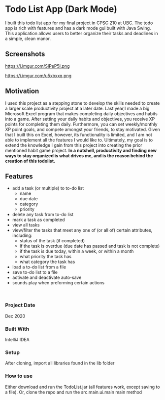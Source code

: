 # Todo List App (Dark Mode)
I built this todo list app for my final project in CPSC 210 at UBC. The todo app is rich with features and has a dark mode gui built with Java Swing.
This application allows users to better organize their tasks and deadlines in a simple, clean
manor.

## Screenshots
https://i.imgur.com/SlPeP5I.png

https://i.imgur.com/u5xbxxq.png

## Motivation
I used this project as a stepping stone to develop the skills needed to create a larger scale productivity
project at a later date. Last year,I made a big Microsoft Excel program that makes completing
daily objectives and habits into a game. After setting your daily habits and objectives, you receive XP points for
completing them daily. Furthermore, you can set weekly/monthly XP point goals, and compete amongst your friends,
to stay motivated. Given that I built this on Excel, however, its functionality is limited, and I am not able to
implement all the features I would like to. Ultimately, my goal is to extend the knowledge I gain from this project
into creating the prior
mentioned habit game project. **In a nutshell, productivity and finding new ways to stay organized is what drives me,
and is the reason behind the creation of this todolist.**

## Features
- add a task (or multiple) to to-do list
    - name
    - due date
    - category
    - priority
- delete any task from to-do list
- mark a task as completed
- view all tasks
- view/filter the tasks that meet any one of (or all of) certain attributes, including:
    - status of the task (if completed)
    - if the task is overdue (due date has passed and task is not complete)
    - if the task is due today, within a week, or within a month
    - what priority the task has
    - what category the task has
- load a to-do list from a file
- save to-do list to a file
- activate and deactivate auto-save
- sounds play when preforming certain actions

&nbsp;

### Project Date
Dec 2020

### Built With
IntelliJ IDEA

### Setup
After cloning, import all libraries found in the lib folder

### How to use
Either download and run the TodoList.jar (all features work, except saving to a file).
Or, clone the repo and run the src.main.ui.main main method

